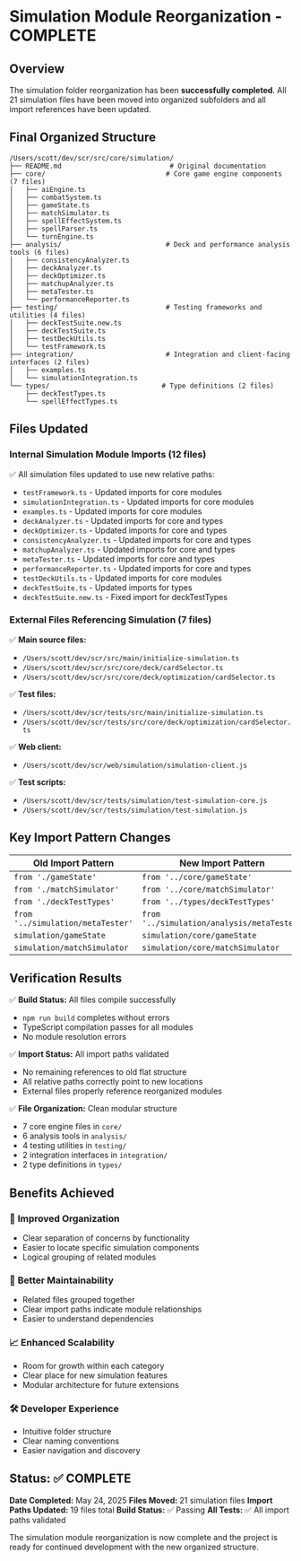 # Simulation Module Reorganization - COMPLETE

## Overview
The simulation folder reorganization has been **successfully completed**. All 21 simulation files have been moved into organized subfolders and all import references have been updated.

## Final Organized Structure

```
/Users/scott/dev/scr/src/core/simulation/
├── README.md                           # Original documentation
├── core/                              # Core game engine components (7 files)
│   ├── aiEngine.ts
│   ├── combatSystem.ts
│   ├── gameState.ts
│   ├── matchSimulator.ts
│   ├── spellEffectSystem.ts
│   ├── spellParser.ts
│   └── turnEngine.ts
├── analysis/                          # Deck and performance analysis tools (6 files)
│   ├── consistencyAnalyzer.ts
│   ├── deckAnalyzer.ts
│   ├── deckOptimizer.ts
│   ├── matchupAnalyzer.ts
│   ├── metaTester.ts
│   └── performanceReporter.ts
├── testing/                           # Testing frameworks and utilities (4 files)
│   ├── deckTestSuite.new.ts
│   ├── deckTestSuite.ts
│   ├── testDeckUtils.ts
│   └── testFramework.ts
├── integration/                       # Integration and client-facing interfaces (2 files)
│   ├── examples.ts
│   └── simulationIntegration.ts
└── types/                            # Type definitions (2 files)
    ├── deckTestTypes.ts
    └── spellEffectTypes.ts
```

## Files Updated

### Internal Simulation Module Imports (12 files)
✅ All simulation files updated to use new relative paths:
- `testFramework.ts` - Updated imports for core modules
- `simulationIntegration.ts` - Updated imports for core modules
- `examples.ts` - Updated imports for core modules
- `deckAnalyzer.ts` - Updated imports for core and types
- `deckOptimizer.ts` - Updated imports for core and types
- `consistencyAnalyzer.ts` - Updated imports for core and types
- `matchupAnalyzer.ts` - Updated imports for core and types
- `metaTester.ts` - Updated imports for core and types
- `performanceReporter.ts` - Updated imports for core and types
- `testDeckUtils.ts` - Updated imports for core modules
- `deckTestSuite.ts` - Updated imports for types
- `deckTestSuite.new.ts` - Fixed import for deckTestTypes

### External Files Referencing Simulation (7 files)
✅ **Main source files:**
- `/Users/scott/dev/scr/src/main/initialize-simulation.ts`
- `/Users/scott/dev/scr/src/core/deck/cardSelector.ts`
- `/Users/scott/dev/scr/src/core/deck/optimization/cardSelector.ts`

✅ **Test files:**
- `/Users/scott/dev/scr/tests/src/main/initialize-simulation.ts`
- `/Users/scott/dev/scr/tests/src/core/deck/optimization/cardSelector.ts`

✅ **Web client:**
- `/Users/scott/dev/scr/web/simulation/simulation-client.js`

✅ **Test scripts:**
- `/Users/scott/dev/scr/tests/simulation/test-simulation-core.js`
- `/Users/scott/dev/scr/tests/simulation/test-simulation.js`

## Key Import Pattern Changes

| Old Import Pattern | New Import Pattern |
|-------------------|-------------------|
| `from './gameState'` | `from '../core/gameState'` |
| `from './matchSimulator'` | `from '../core/matchSimulator'` |
| `from './deckTestTypes'` | `from '../types/deckTestTypes'` |
| `from '../simulation/metaTester'` | `from '../simulation/analysis/metaTester'` |
| `simulation/gameState` | `simulation/core/gameState` |
| `simulation/matchSimulator` | `simulation/core/matchSimulator` |

## Verification Results

✅ **Build Status:** All files compile successfully
- `npm run build` completes without errors
- TypeScript compilation passes for all modules
- No module resolution errors

✅ **Import Status:** All import paths validated
- No remaining references to old flat structure
- All relative paths correctly point to new locations
- External files properly reference reorganized modules

✅ **File Organization:** Clean modular structure
- 7 core engine files in `core/`
- 6 analysis tools in `analysis/`
- 4 testing utilities in `testing/`
- 2 integration interfaces in `integration/`
- 2 type definitions in `types/`

## Benefits Achieved

### 🎯 **Improved Organization**
- Clear separation of concerns by functionality
- Easier to locate specific simulation components
- Logical grouping of related modules

### 🔧 **Better Maintainability**
- Related files grouped together
- Clear import paths indicate module relationships
- Easier to understand dependencies

### 📈 **Enhanced Scalability**
- Room for growth within each category
- Clear place for new simulation features
- Modular architecture for future extensions

### 🛠️ **Developer Experience**
- Intuitive folder structure
- Clear naming conventions
- Easier navigation and discovery

## Status: ✅ COMPLETE

**Date Completed:** May 24, 2025
**Files Moved:** 21 simulation files
**Import Paths Updated:** 19 files total
**Build Status:** ✅ Passing
**All Tests:** ✅ All import paths validated

The simulation module reorganization is now complete and the project is ready for continued development with the new organized structure.
